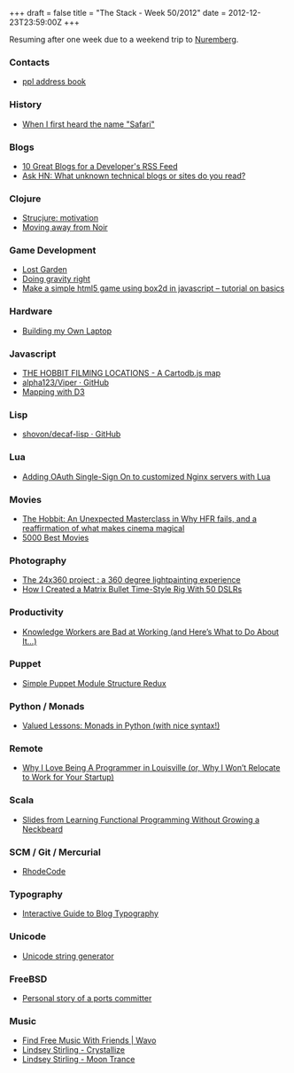 +++
draft = false
title = "The Stack - Week 50/2012"
date = 2012-12-23T23:59:00Z
+++



Resuming after one week due to a weekend trip to [Nuremberg](http://www.christkindlesmarkt.de/).

### Contacts

 - [ppl address book][ppladdressbook]

[ppladdressbook]: http://ppladdressbook.org/


### History

 - [When I first heard the name "Safari"][whenifirstheardthenamesafari]

[whenifirstheardthenamesafari]: http://donmelton.com/2012/12/19/when-i-first-heard-the-name-safari/


### Blogs

 - [10 Great Blogs for a Developer's RSS Feed][10greatblogsforadevelopersrssfeedhitcentsblog]
 - [Ask HN: What unknown technical blogs or sites do you read?][askhnwhatunknowntechnicalblogsorsitesdoyouread]

[10greatblogsforadevelopersrssfeedhitcentsblog]: http://www.hitcents.com/blog/post/10-great-blogs-developers-rss-feed
[askhnwhatunknowntechnicalblogsorsitesdoyouread]: http://news.ycombinator.com/item?id=4928762


### Clojure

 - [Strucjure: motivation][strucjuremotivationscatteredthoughts]
 - [Moving away from Noir][movingawayfromnoirbathroomreadingmaterial]

[strucjuremotivationscatteredthoughts]: http://scattered-thoughts.net/blog/2012/12/04/strucjure-motivation/
[movingawayfromnoirbathroomreadingmaterial]: http://blog.raynes.me/blog/2012/12/13/moving-away-from-noir/


### Game Development

 - [Lost Garden][lostgarden]
 - [Doing gravity right][hannusplazadoinggravityright]
 - [Make a simple html5 game using box2d in javascript – tutorial on basics][makeasimplehtml5gameusingbox2dinjavascripttutorialonbasicsbinarytides]

[lostgarden]: http://lunar.lostgarden.com/game_HardVacuum.htm
[hannusplazadoinggravityright]: http://www.niksula.hut.fi/~hkankaan/Homepages/gravity.html
[makeasimplehtml5gameusingbox2dinjavascripttutorialonbasicsbinarytides]: http://www.binarytides.com/make-html5-game-box2d-javascript-tutorial/


### Hardware

 - [Building my Own Laptop][buildingmyownlaptopbunniesblog]

[buildingmyownlaptopbunniesblog]: http://www.bunniestudios.com/blog/?p=2686


### Javascript

 - [THE HOBBIT FILMING LOCATIONS - A Cartodb.js map][thehobbitfilminglocationsacartodbjsmap]
 - [alpha123/Viper · GitHub][alpha123vipergithub]
 - [Mapping with D3][mappingwithd3]

[thehobbitfilminglocationsacartodbjsmap]: http://cartodb.github.com/cartodb.js/examples/TheHobbitLocations/
[alpha123vipergithub]: https://github.com/alpha123/Viper
[mappingwithd3]: http://news.ycombinator.com/item?id=4926829


### Lisp

 - [shovon/decaf-lisp · GitHub][shovondecaflispgithub]

[shovondecaflispgithub]: https://github.com/shovon/decaf-lisp


### Lua

 - [Adding OAuth Single-Sign On to customized Nginx servers with Lua][addingoauthsinglesignontocustomizednginxserverswithluaseatgeek]

[addingoauthsinglesignontocustomizednginxserverswithluaseatgeek]: http://seatgeek.com/blog/dev/oauth-support-for-nginx-with-lua


### Movies

 - [The Hobbit: An Unexpected Masterclass in Why HFR fails, and a reaffirmation of what makes cinema magical][thehobbitanunexpectedmasterclassinwhyhfrfailsandareaffirmationofwhatmakescinemamagicalvincentlaforetsblog]
 - [5000 Best Movies][5000bestmovies]

[thehobbitanunexpectedmasterclassinwhyhfrfailsandareaffirmationofwhatmakescinemamagicalvincentlaforetsblog]: http://blog.vincentlaforet.com/2012/12/19/the-hobbit-an-unexpected-masterclass-in-why-hfr-fails-and-a-reaffirmation-of-what-makes-cinema-magical/
[5000bestmovies]: http://5000best.com/movies/Personalized/


### Photography

 - [The 24x360 project : a 360 degree lightpainting experience][gallerythe24x360projecta360degreelightpaintingexperience]
 - [How I Created a Matrix Bullet Time-Style Rig With 50 DSLRs][howicreatedamatrixbullettimestylerigwith50dslrs]

[gallerythe24x360projecta360degreelightpaintingexperience]: http://24x360.com/gallery
[howicreatedamatrixbullettimestylerigwith50dslrs]: http://www.petapixel.com/2012/12/19/how-i-created-a-matrix-bullet-time-style-rig-with-50-dslrs/


### Productivity

 - [Knowledge Workers are Bad at Working (and Here’s What to Do About It…)][studyhacksblogarchiveknowledgeworkersarebadatworkingandhereswhattodoaboutit]

[studyhacksblogarchiveknowledgeworkersarebadatworkingandhereswhattodoaboutit]: http://calnewport.com/blog/2012/11/21/knowledge-workers-are-bad-at-working-and-heres-what-to-do-about-it/


### Puppet

 - [Simple Puppet Module Structure Redux][simplepuppetmodulestructurereduxripienaar]

[simplepuppetmodulestructurereduxripienaar]: http://www.devco.net/archives/2012/12/13/simple-puppet-module-structure-redux.php


### Python / Monads

 - [Valued Lessons: Monads in Python (with nice syntax!)][valuedlessonsmonadsinpythonwithnicesyntax]

[valuedlessonsmonadsinpythonwithnicesyntax]: http://www.valuedlessons.com/2008/01/monads-in-python-with-nice-syntax.html#6799472260664409462


### Remote

 - [Why I Love Being A Programmer in Louisville (or, Why I Won’t Relocate to Work for Your Startup)][whyilovebeingaprogrammerinlouisvilleorwhyiwontrelocatetoworkforyourstartuperniemiller]

[whyilovebeingaprogrammerinlouisvilleorwhyiwontrelocatetoworkforyourstartuperniemiller]: http://erniemiller.org/2012/12/15/why-i-love-being-a-programmer-in-louisville-or-why-i-wont-relocate-to-work-for-your-startup/


### Scala

 - [Slides from Learning Functional Programming Without Growing a Neckbeard][slidesfromlearningfunctionalprogrammingwithoutgrowinganeckbeardblogblogblog]

[slidesfromlearningfunctionalprogrammingwithoutgrowinganeckbeardblogblogblog]: http://nerd.kelseyinnis.com/blog/2012/12/17/slides-from-learning-functional-programming-without-growing-a-neckbeard/


### SCM / Git / Mercurial

 - [RhodeCode][rhodecode]

[rhodecode]: http://rhodecode.org/


### Typography

 - [Interactive Guide to Blog Typography][interactiveguidetoblogtypography]

[interactiveguidetoblogtypography]: http://kaikkonendesign.fi/typography/


### Unicode

 - [Unicode string generator][unicodestringgenerator]

[unicodestringgenerator]: http://www.geertvanderploeg.com/unicode-gen/


### FreeBSD

 - [Personal story of a ports committer][bluelifepersonalstoryofaportscommitter]

[bluelifepersonalstoryofaportscommitter]: http://www.bluelife.at/2012/12/personal-story-of-ports-committer.html


### Music

 - [Find Free Music With Friends | Wavo](https://wavo.me/)
 - [Lindsey Stirling - Crystallize](https://www.youtube.com/watch?v=aHjpOzsQ9YI)
 - [Lindsey Stirling - Moon Trance](https://www.youtube.com/watch?v=0dfZ9BXaNyE)